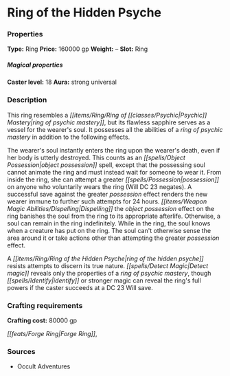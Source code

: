 ﻿---
Title: "Ring of the Hidden Psyche"
Type: "Ring"
Price: "160000 gp"
Weight: "–"
Slot: "Ring"
Caster level: "18"
Aura: "strong universal"
Description: |
  "This ring resembles a _ring of psychic mastery_, but its flawless sapphire serves as a vessel for the wearer's soul. It possesses all the abilities of a _ring of psychic mastery_ in addition to the following effects.
  The wearer's soul instantly enters the ring upon the wearer's death, even if her body is utterly destroyed. This counts as an _object possession_ spell, except that the possessing soul cannot animate the ring and must instead wait for someone to wear it. From inside the ring, she can attempt a _greater possession_ on anyone who voluntarily wears the ring (Will DC 23 negates). A successful save against the _greater possession_ effect renders the new wearer immune to further such attempts for 24 hours. Dispelling the _object possession_ effect on the ring banishes the soul from the ring to its appropriate afterlife. Otherwise, a soul can remain in the ring indefinitely. While in the ring, the soul knows when a creature has put on the ring. The soul can't otherwise sense the area around it or take actions other than attempting the _greater possession_ effect.
  A _ring of the hidden psyche_ resists attempts to discern its true nature. _Detect magic_ reveals only the properties of a _ring of psychic mastery_, though _identify_ or stronger magic can reveal the ring's full powers if the caster succeeds at a DC 23 Will save."
Crafting cost: "80000 gp"
Sources: "['Occult Adventures']"
---

# Ring of the Hidden Psyche

### Properties

**Type:** Ring **Price:** 160000 gp **Weight:** – **Slot:** Ring

##### Magical properties

**Caster level:** 18 **Aura:** strong universal

### Description

This ring resembles a _[[items/Ring/Ring of _[[classes/Psychic|Psychic]]_ Mastery|ring of _psychic_ mastery]]_, but its flawless sapphire serves as a vessel for the wearer's soul. It possesses all the abilities of a _ring of _psychic_ mastery_ in addition to the following effects.

The wearer's soul instantly enters the ring upon the wearer's death, even if her body is utterly destroyed. This counts as an _[[spells/Object Possession|object possession]]_ spell, except that the possessing soul cannot animate the ring and must instead wait for someone to wear it. From inside the ring, she can attempt a greater _[[spells/Possession|possession]]_ on anyone who voluntarily wears the ring (Will DC 23 negates). A successful save against the greater _possession_ effect renders the new wearer immune to further such attempts for 24 hours. _[[items/Weapon Magic Abilities/Dispelling|Dispelling]]_ the _object possession_ effect on the ring banishes the soul from the ring to its appropriate afterlife. Otherwise, a soul can remain in the ring indefinitely. While in the ring, the soul knows when a creature has put on the ring. The soul can't otherwise sense the area around it or take actions other than attempting the greater _possession_ effect.

A _[[items/Ring/Ring of the Hidden Psyche|ring of the hidden psyche]]_ resists attempts to discern its true nature. _[[spells/Detect Magic|Detect magic]]_ reveals only the properties of a _ring of _psychic_ mastery_, though _[[spells/Identify|identify]]_ or stronger magic can reveal the ring's full powers if the caster succeeds at a DC 23 Will save.

### Crafting requirements

**Crafting cost:** 80000 gp

_[[feats/Forge Ring|Forge Ring]]_,

### Sources

* Occult Adventures